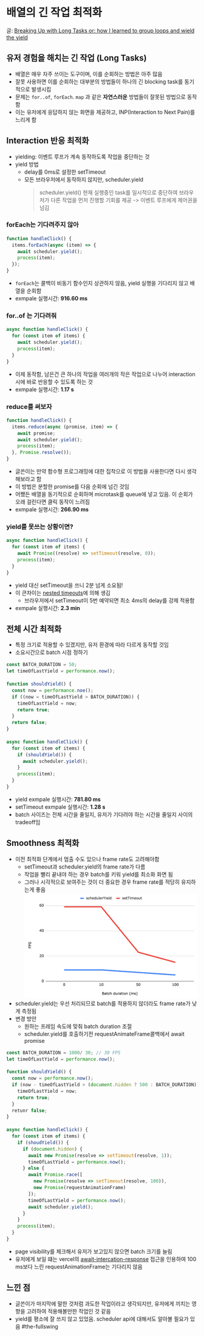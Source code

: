 # 배열의 긴 작업 최적화

글: [Breaking Up with Long Tasks or: how I learned to group loops and wield the yield](https://calendar.perfplanet.com/2024/breaking-up-with-long-tasks-or-how-i-learned-to-group-loops-and-wield-the-yield/)

## 유저 경험을 해치는 긴 작업 (Long Tasks)

- 배열은 매우 자주 쓰이는 도구이며, 이를 순회하는 방법은 아주 많음
- 잘못 사용하면 이를 순회하는 대부분의 방법들이 하나의 긴 blocking task를 동기적으로 발생시킴
- 문제는 `for..of`, `forEach`. `map` 과 같은 **자연스러운** 방법들이 잘못된 방법으로 동작함
- 이는 유저에게 응답하지 않는 화면을 제공하고, INP(Interaction to Next Pain)를 느리게 함

## Interaction 반응 최적화

- yielding: 이벤트 루프가 계속 동작하도록 작업을 중단하는 것
- yield 방법
  - delay를 0ms로 설정한 setTimeout
  - 모든 브라우저에서 동작하지 않지만, scheduler.yield
    > scheduler.yield()
    > 현재 실행중인 task를 일시적으로 중단하여 브라우저가 다른 작업을 먼저 진행할 기회를 제공
    > -> 이벤트 루프에게 제어권을 넘김

### forEach는 기다려주지 않아

```js
function handleClick() {
  items.forEach(async (item) => {
    await scheduler.yield();
    process(item);
  });
}
```

- `forEach`는 콜백이 비동기 함수인지 상관하지 않음, yield 실행을 기다리지 않고 배열을 순회함
- exmpale 실행시간: **916.60 ms**

### for..of 는 기다려줘

```js
async function handleClick() {
  for (const item of items) {
    await scheduler.yield();
    process(item);
  }
}
```

- 이제 동작함, 남은건 큰 하나의 작업을 여러개의 작은 작업으로 나누어 interaction시에 바로 반응할 수 있도록 하는 것
- exmpale 실행시간: **1.17 s**

### reduce를 써보자

```js
function handleClick() {
  items.reduce(async (promise, item) => {
    await promise;
    await scheduler.yield();
    process(item);
  }, Promise.resolve());
}
```

- 글쓴이는 만약 함수형 프로그래밍에 대한 집착으로 이 방법을 사용한다면 다시 생각해보라고 함
- 이 방법은 분할한 promise를 다음 순회에 넘긴 것임
- 어쨌든 배열을 동기적으로 순회하며 microtask를 queue에 넣고 있음. 이 순회가 오래 걸린다면 클릭 동작이 느려짐
- exmpale 실행시간: **266.90 ms**

### yield를 못쓰는 상황이면?

```js
async function handleClick() {
  for (const item of items) {
    await Promise((resolve) => setTimeout(resolve, 0));
    process(item);
  }
}
```

- yield 대신 setTimeout을 쓰니 2분 넘게 소요됨!
- 이 큰차이는 [nested timeouts](https://developer.mozilla.org/en-US/docs/Web/API/Window/setTimeout#reasons_for_delays_longer_than_specified)에 의해 생김
  - 브라우저에서 setTimeout이 5번 예약되면 최소 4ms의 delay를 강제 적용함
- exmpale 실행시간: **2.3 min**

## 전체 시간 최적화

- 특정 크기로 적용할 수 있겠지만, 유저 환경에 따라 다르게 동작할 것임
- 소요시간으로 batch 시점 정하기

```js
const BATCH_DURATION = 50;
let timeOfLastYield = performance.now();

function shouldYield() {
  const now = performance.noe();
  if ((now = timeOfLastYield > BATCH_DURATION)) {
    timeOfLastYield = now;
    return true;
  }
  return false;
}

async function handleClick() {
  for (const item of items) {
    if (shouldYield()) {
      await scheduler.yield();
    }
    process(item);
  }
}
```

- yield exmpale 실행시간: **781.80 ms**
- setTimeout exmpale 실행시간: **1.28 s**
- batch 사이즈는 전체 시간을 줄일지, 유저가 기다려야 하는 시간을 줄일지 사이의 tradeoff임

## Smoothness 최적화

- 이전 최적화 단계에서 멈출 수도 있으나 frame rate도 고려해야함
  - setTimeout과 scheduler.yield의 frame rate가 다름
  - 작업을 빨리 끝내야 하는 경우 batch를 키워 yield를 최소화 화면 됨
  - 그러나 시각적으로 보여주는 것이 더 중요한 경우 frame rate를 적당히 유지하는게 좋음
    ![image](./0727-jglee96-1.png)
- scheduler.yield는 우선 처리되므로 batch를 적용하지 않더라도 frame rate가 낮게 측정됨
- 변경 방안
  - 원하는 프레임 속도에 맞춰 batch duration 조절
  - scheduler.yield를 호출하기전 requestAnimateFrame콜백에서 await promise

```js
const BATCH_DURATION = 1000/ 30; // 30 FPS
let timeOfLastYield = performance.now();

function shouldYield() {
  const now = performance.now();
  if (now - timeOfLastYield > (document.hidden ? 500 : BATCH_DURATION)) {
    timeOfLastYield = now;
    return true;
  }
  retunr false;
}

async function handleClick() {
  for (const item of items) {
    if (shoudYield()) {
      if (document.hidden) {
        await new Promise(resolve => setTimeout(resolve, 1));
        timeOfLastYield = performance.now();
      } else {
        await Promise.race([
          new Promise(resolve => setTimeout(resolve, 100)),
          new Promise(requestAnimationFrame)
        ]);
        timeOfLastYield = performance.now();
        await scheduler.yield();
      }
    }
    process(item);
  }
}
```

- page visibility를 체크해서 유저가 보고있지 않으면 batch 크기를 늘림
- 유저에게 보일 떄는 vercel의 [await-intercation-response](https://vercel.com/blog/demystifying-inp-new-tools-and-actionable-insights#the-implementation) 접근을 인용하여 100 ms보다 느린 requestAnimationFrame는 기다리지 않음

## 느낀 점

- 글쓴이가 마지막에 말한 것처럼 과도한 작업이라고 생각되지만, 유저에게 끼치는 영향을 고려하여 적용해볼만한 작업인 것 같음
- yield를 평소에 잘 쓰지 않고 있었음. scheduler api에 대해서도 알아볼 필요가 있음
  #the-fullswing
